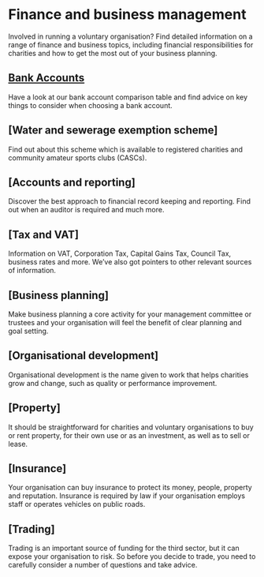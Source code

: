 # Finance and business management
Involved in running a voluntary organisation? Find detailed information on a range of finance and business topics, including financial responsibilities for charities and how to get the most out of your business planning.
## [Bank Accounts](bank-accounts.md)
Have a look at our bank account comparison table and find advice on key things to consider when choosing a bank account.
## [Water and sewerage exemption scheme]
Find out about this scheme which is available to registered charities and community amateur sports clubs (CASCs).
## [Accounts and reporting]
Discover the best approach to financial record keeping and reporting. Find out when an auditor is required and much more.
## [Tax and VAT]
Information on VAT, Corporation Tax, Capital Gains Tax, Council Tax, business rates and more. We’ve also got pointers to other relevant sources of information.
## [Business planning]
Make business planning a core activity for your management committee or trustees and your organisation will feel the benefit of clear planning and goal setting.
## [Organisational development]
Organisational development is the name given to work that helps charities grow and change, such as quality or performance improvement.
## [Property]
It should be straightforward for charities and voluntary organisations to buy or rent property, for their own use or as an investment, as well as to sell or lease.
## [Insurance]
Your organisation can buy insurance to protect its money, people, property and reputation. Insurance is required by law if your organisation employs staff or operates vehicles on public roads.
## [Trading]
Trading is an important source of funding for the third sector, but it can expose your organisation to risk. So before you decide to trade, you need to carefully consider a number of questions and take advice.
